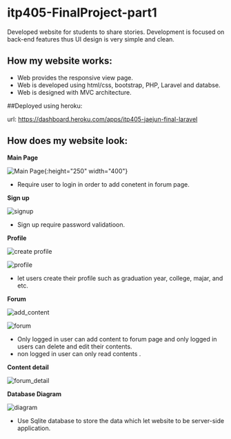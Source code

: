 # itp405-FinalProject-part1

Developed website for students to share stories. Development is focused on back-end features thus UI design is very simple and clean. 

## How my website works:
- Web provides the responsive view page. 
- Web is developed using html/css, bootstrap, PHP, Laravel and databse. 
- Web is designed with MVC architecture.

##Deployed using heroku:

url: https://dashboard.heroku.com/apps/itp405-jaejun-final-laravel

## How does my website look:

**Main Page**


![Main Page](https://github.com/jaejun-min/itp405-FinalProject-part1/blob/master/readme_img/login.png ){:height="250" width="400"}

- Require user to login in order to add conetent in forum page.

**Sign up** 

![signup](https://github.com/jaejun-min/itp405-FinalProject-part1/blob/master/readme_img/signup.png)

- Sign up require password validatioon.

**Profile** 

![create profile](https://github.com/jaejun-min/itp405-FinalProject-part1/blob/master/readme_img/create_profile.png)

![profile](https://github.com/jaejun-min/itp405-FinalProject-part1/blob/master/readme_img/profile.png)

- let users create their profile such as graduation year, college, majar, and etc.

**Forum** 

![add_content](https://github.com/jaejun-min/itp405-FinalProject-part1/blob/master/readme_img/add_content.png)

![forum](https://github.com/jaejun-min/itp405-FinalProject-part1/blob/master/readme_img/forum_page.png)


- Only logged in user can add content to forum page and only logged in users can delete and edit  their contents.
- non logged in user can only read contents .

**Content detail**

![forum_detail](https://github.com/jaejun-min/itp405-FinalProject-part1/blob/master/readme_img/content_detail.png)



**Database Diagram**

![diagram](https://github.com/jaejun-min/itp405-FinalProject-part1/blob/master/readme_img/student_forum_diagram.png)

- Use Sqlite database to store the data which let website to be server-side application.


